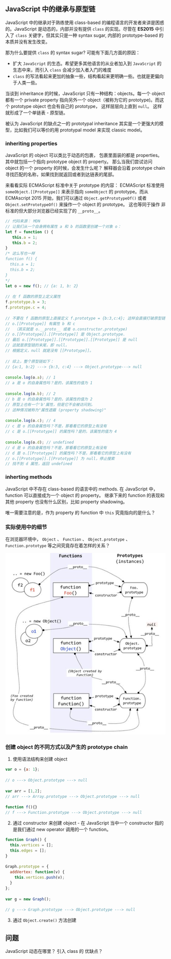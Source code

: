  
 
 
## JavaScript 中的继承与原型链
JavaScript 中的继承对于熟练使用 class-based 的编程语言的开发者来讲是困惑的。JavaScript 是动态的，内部并没有提供 `class` 的实现。尽管在 **ES2015** 中引入了 `class` 关键字，但其实只是一种 syntax sugar, 内部的 prototype-based 的本质并没有发生改变。

那为什么要提供 `class` 的 syntax sugar?
可能有下面几方面的原因：
- 扩大 `JavaScript` 的生态。希望更多其他语言的从业者加入到 `JavaScript` 的生态中来，而引入 `class` 会减少加入者入门的难度
- `class` 的写法看起来更加的抽象一些，结构看起来更明确一些。也就是更偏向于人类一些。

当谈到 inheritance 的时候，JavaScript 只有一种结构：objects。每一个 object 都有一个 private property 指向另外一个 object（被称为它的 prototype)。而这个 prototype object 也会有自己的 prototype， 这样层层向上直到 `null`。 这样就形成了一个单链表 - 原型链。

被认为 JavaScript 的缺点之一的 prototypal inheritance 其实是一个更强大的模型，比如我们可以等价的用 prototypal model 来实现 classic model。

### inheriting properties
JavaScript 的 object 可以类比于动态的包裹， 包裹里面装的都是 properties。其中就包括一个指向 prototype object 的 property。
那么当我们尝试访问 object 的一个 property 的时候，会发生什么呢？
解释器会沿着 prototype chain 寻找匹配的名称，如果找到就返回或者到达链表的尾部。

来看看实际 ECMAScript 标准中关于 prototype 的内容：
ECMAScript 标准使用 `someObject.[[Prototype]]` 来表示指向 `someObject` 的 prototype。而从 ECMAscript 2015 开始，我们可以通过 `Object.getPrototypeOf()` 或者 `Object.setPrototypeOf()` 来操作一个 object 的 prototype。 这也等同于操作 非标准的但大部分浏览器已经实现了的 `__proto__`。
```JavaScript
// 代码来源： MDN
// 让我们从一个自身拥有属性 a 和 b 的函数里创建一个对象 o：
let f = function () {
   this.a = 1;
   this.b = 2;
}
/* 这么写也一样
function f() {
  this.a = 1;
  this.b = 2;
}
*/
let o = new f(); // {a: 1, b: 2}

// 在 f 函数的原型上定义属性
f.prototype.b = 3;
f.prototype.c = 4;

// 不要在 f 函数的原型上直接定义 f.prototype = {b:3,c:4}; 这样会直接打破原型链
// o.[[Prototype]] 有属性 b 和 c
//  （其实就是 o.__proto__ 或者 o.constructor.prototype)
// o.[[Prototype]].[[Prototype]] 是 Object.prototype.
// 最后 o.[[Prototype]].[[Prototype]].[[Prototype]] 是 null
// 这就是原型链的末尾，即 null，
// 根据定义，null 就是没有 [[Prototype]]。

// 综上，整个原型链如下：
// {a:1, b:2} ---> {b:3, c:4} ---> Object.prototype---> null

console.log(o.a); // 1
// a 是 o 的自身属性吗？是的，该属性的值为 1

console.log(o.b); // 2
// b 是 o 的自身属性吗？是的，该属性的值为 2
// 原型上也有一个'b'属性，但是它不会被访问到。
// 这种情况被称为"属性遮蔽 (property shadowing)"

console.log(o.c); // 4
// c 是 o 的自身属性吗？不是，那看看它的原型上有没有
// c 是 o.[[Prototype]] 的属性吗？是的，该属性的值为 4

console.log(o.d); // undefined
// d 是 o 的自身属性吗？不是，那看看它的原型上有没有
// d 是 o.[[Prototype]] 的属性吗？不是，那看看它的原型上有没有
// o.[[Prototype]].[[Prototype]] 为 null，停止搜索
// 找不到 d 属性，返回 undefined
```

### inherting methods
JavaScript 中不存在 class-based 的语言中的 methods. 在 JavaScript 中， function 可以直接成为一个 object 的 property。 继承下来的 function 的表现和其他 property 也没有什么区别，比如 property shadowing。

唯一需要注意的是，作为 property 的 function 中 `this` 究竟指向的是什么？

### 实际使用中的细节
在浏览器环境中， `Object` 、 `Function` 、 `Object.prototype` 、 `Function.prototype` 等之间究竟存在着怎样的关系？

![prototype-chain](../images/200115-JavaScript-prototype-chain.jpg)

### 创建 object 的不同方式以及产生的 prototype chain
1. 使用语法结构来创建 object
```javascript
var o = {a: 1};

// o ---> Object.prototype ---> null

var arr = [1,2];
// arr ---> Array.prototype ---> Object.prototype ---> null

function f(){}
// f ---> Function.prototype ---> Object.prototype ---> null
```

2. 通过 constructor 来创建 object - 在 JavaScript 当中一个 constructor 指的是我们通过 new operator 调用的一个 function。
```javascript
function Graph() {
  this.vertices = [];
  this.edges = [];
}

Graph.prototype = {
  addVertex: function(v) {
    this.vertices.push(v);
  }
};

var g = new Graph();

// g ---> Graph.prototype ---> Object.prototype ---> null
```

3. 通过 `Object.create()` 方法创建


## 问题
JavaScript 动态在哪里？
引入 class 的 优缺点？
